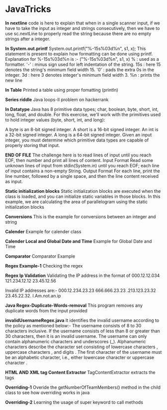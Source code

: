 # JavaTricks

**In nextline**
code is here to explain that when in a single scanner input, if we have to take the input as integer and strings consecutively, then we have to use sc.nextLine to properly read the string because there are no empty strings after a integer.

**In System.out.printf** 
System.out.printf("%-15s%03d%n", s1, x); This statement is present to explain how formatting can be done using printf. 
Explanation for %-15s%03d%n is :- ("%-15s%03d%n", s1, x) % : used as a formatter. '-' : minus sign used for left indentation of the string. 15s : here 15 denotes the string's minimum field width 15. '0' : pads the extra 0s in the integer. 3d : here 3 denotes integer's minimum field width 3. %n : prints the new line

**In Table** 
Printed a table using proper fomatting (println)

**Series riddle**
Java loops-II problem on hackerrank

**In Datatype**
Java has 8 primitive data types; char, boolean, byte, short, int, long, float, and double. For this exercise, we'll work with the primitives used to hold integer values (byte, short, int, and long):

A byte is an 8-bit signed integer.
A short is a 16-bit signed integer.
An int is a 32-bit signed integer.
A long is a 64-bit signed integer.
Given an input integer, you must determine which primitive data types are capable of properly storing that input.

**END OF FILE**
The challenge here is to read  lines of input until you reach EOF, then number and print all  lines of content.
Input Format
Read some unknown  lines of input from stdin(System.in) until you reach EOF; each line of input contains a non-empty String.
Output Format
For each line, print the line number, followed by a single space, and then the line content received as input.

**Static initialization blocks**
Static initialization blocks are executed when the class is loaded, and you can initialize static variables in those blocks.
In this example, we are calculating the area of parallelogram using the static initialization blocks

**Conversions**
This is the example for conversions between an integer and string

**Calender**
Example for calender class

**Calender Local and Global Date and Time**
Example for Global Date and Time

**Comparator**
Comparator Example

**Regex Example-1**
Checking the regex

**Regex Ip Validation**
Validating the IP address in the format of 
000.12.12.034
121.234.12.12
23.45.12.56

Invalid IP addresses are:- 
000.12.234.23.23
666.666.23.23
.213.123.23.32
23.45.22.32.
I.Am.not.an.ip

**Java Regex-Duplicate-Words-removal**
This program removes any duplicate words from the input provided

**invalidUsernameRegex.java**
It identifies the invalid username according to the policy as mentioned below:- 
The username consists of 8 to 30 characters inclusive. If the username consists of less than  8 or greater than 30 characters, then it is an invalid username.
The username can only contain alphanumeric characters and underscores (_). Alphanumeric characters describe the character set consisting of lowercase characters , uppercase characters , and digits .
The first character of the username must be an alphabetic character, i.e., either lowercase character  or uppercase character .

**HTML AND XML tag Content Extractor**
TagContentExtractor extracts the tags 

**Overriding-1**
Overide the getNumberOfTeamMembers() method in the child class to see how overriding works in java

**Overriding-2**
Learning the usage of super keyword to call methods
